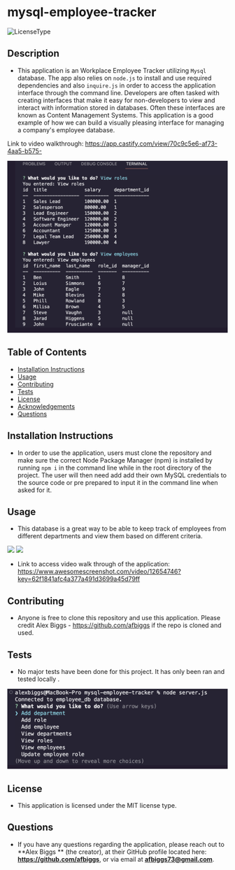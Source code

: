 # mysql-employee-tracker

![LicenseType](https://img.shields.io/badge/License%3A%20-MIT-green)
  
  ## Description
  
  * This application is an Workplace Employee Tracker utilizing `Mysql` database. The app also relies on `node.js` to install and use required dependencies and also `inquire.js` in order to access the application interface through the command line. Developers are often tasked with creating interfaces that make it easy for non-developers to view and interact with information stored in databases. Often these interfaces are known as Content Management Systems. This application is a good example of how we can build a visually pleasing interface for managing a company's employee database.

  Link to video walkthrough: https://app.castify.com/view/70c9c5e6-af73-4aa5-b575-
  

  ![](images/mysql-tables.png)
  
  ## Table of Contents
  
  * [Installation Instructions](#Installation-Instructions)
  * [Usage](#Usage)
  * [Contributing](#Contributing)
  * [Tests](#Tests)
  * [License](#License)
  * [Acknowledgements](#Acknowledgements)
  * [Questions](#Questions)
  
  ## Installation Instructions
  
  * In order to use the application, users must clone the repository and make sure the correct Node Package Manager (npm) is installed by running `npm i` in the command line while in the root directory of the project. The user will then need add add their own MySQL credentials to the source code or pre prepared to input it in the command line when asked for it.


  ## Usage
  
  * This database is a great way to be able to keep track of employees from different departments and view them based on different criteria. 

![](/media/Questions.png)
![](/media/generated-readme.png)

  * Link to access video walk through of the application: https://www.awesomescreenshot.com/video/12654746?key=62f1841afc4a377a491d3699a45d79ff
  ## Contributing
  
  * Anyone is free to clone this repository and use this application. Please credit Alex Biggs - https://github.com/afbiggs if the repo is cloned and used.
    
  ## Tests
  
  * No major tests have been done for this project. It has only been ran and tested locally .

  ![](images/mysql-questions.png)
  
  ## License
  
  * This application is licensed under the MIT license type.
  
  ## Questions
  * If you have any questions regarding the application, please reach out to **Alex Biggs ** (the creator), at their GitHub profile located here: **https://github.com/afbiggs**, or via email at **afbiggs73@gmail.com**.
